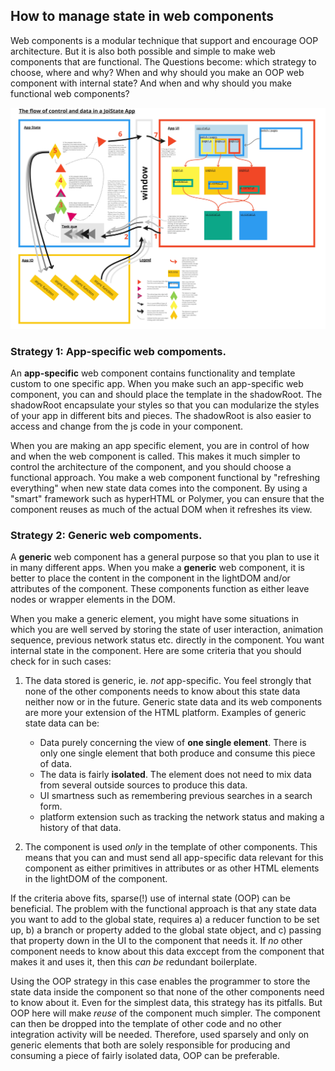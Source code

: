 ## How to manage state in web components
Web components is a modular technique that support and encourage OOP architecture. 
But it is also both possible and simple to make web components that are functional.
The Questions become: which strategy to choose, where and why? 
When and why should you make an OOP web component with internal state?
And when and why should you make functional web components?

![alt text](JoiStateAppWebComps.jpg "Overview of JoiState with UI description")

### Strategy 1: App-specific web compoments.
An **app-specific** web component contains functionality and template custom to one
specific app. When you make such an app-specific web component, you can and should place 
the template in the shadowRoot. The shadowRoot encapsulate your styles so that you can 
modularize the styles of your app in different bits and pieces. The shadowRoot is also 
easier to access and change from the js code in your component.

When you are making an app specific element, you are in control of how and when the web 
component is called. This makes it much simpler to control the architecture of the 
component, and you should choose a functional approach. You make a web component 
functional by "refreshing everything" when new state data comes into the component.
By using a "smart" framework such as hyperHTML or Polymer, you can ensure that the 
component reuses as much of the actual DOM when it refreshes its view. 

### Strategy 2: Generic web compoments.
A **generic** web component has a general purpose so that you plan to use it in 
many different apps. When you make a **generic** web component, it is better to place 
the content in the component in the lightDOM and/or attributes of the component.
These components function as either leave nodes or wrapper elements in the DOM.

When you make a generic element, you might have some situations in which you are 
well served by storing the state of user interaction, animation sequence, previous 
network status etc. directly in the component. You want internal state in the 
component. Here are some criteria that you should check for in such cases:
1) The data stored is generic, ie. *not* app-specific. You feel strongly that none 
of the other components needs to know about this state data neither now or in the 
future. Generic state data and its web components are more your extension of the HTML
platform. Examples of generic state data can be:
   * Data purely concerning the view of **one single element**. There is only one 
   single element that both produce and consume this piece of data.
   * The data is fairly **isolated**. The element does not need to mix data from 
   several outside sources to produce this data.
   * UI smartness such as remembering previous searches in a search form.
   * platform extension such as tracking the network status and making a history of
   that data.  

2) The component is used *only* in the template of other components. This means
that you can and must send all app-specific data relevant for this component as either
primitives in attributes or as other HTML elements in the lightDOM of the component.

If the criteria above fits, sparse(!) use of internal state (OOP) can be beneficial.
The problem with the functional approach is that any state data you want to add to the
global state, requires a) a reducer function to be set up, b) a branch or property added
to the global state object, and c) passing that property down in the UI to the component 
that needs it. If *no* other component needs to know about this data exccept from the 
component that makes it and uses it, then this *can be* redundant boilerplate. 

Using the OOP strategy in this case enables the programmer to store the state data 
inside the component so that none of the other components need to know about it. 
Even for the simplest data, this strategy has its pitfalls. But OOP here will make 
*reuse* of the component much simpler. The component can then be dropped into the
template of other code and no other integration activity will be needed. Therefore,
used sparsely and only on generic elements that both are solely responsible for 
producing and consuming a piece of fairly isolated data, OOP can be preferable.